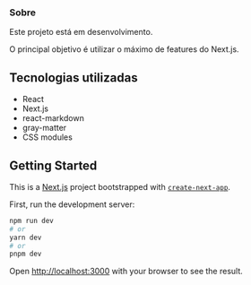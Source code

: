 ### Sobre

Este projeto está em desenvolvimento.

O principal objetivo é utilizar o máximo de features do Next.js.

## Tecnologias utilizadas

- React
- Next.js
- react-markdown
- gray-matter
- CSS modules

## Getting Started

This is a [Next.js](https://nextjs.org/) project bootstrapped with [`create-next-app`](https://github.com/vercel/next.js/tree/canary/packages/create-next-app).

First, run the development server:

```bash
npm run dev
# or
yarn dev
# or
pnpm dev
```

Open [http://localhost:3000](http://localhost:3000) with your browser to see the result.
